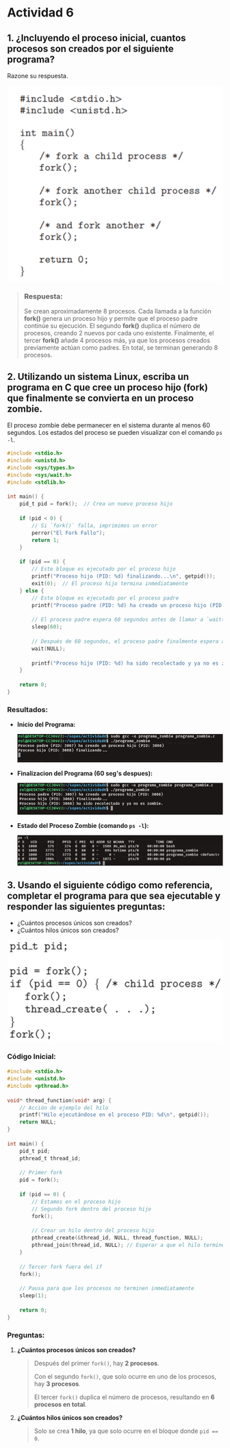 # Actividad 6

## 1. ¿Incluyendo el proceso inicial, cuantos procesos son creados por el siguiente programa?
Razone su respuesta. 

![alt text](imgs/image.png)

> ### Respuesta:
>
>Se crean aproximadamente 8 procesos. Cada llamada a la función **fork()** genera un proceso hijo y permite que el proceso padre continúe su ejecución. El segundo **fork()** duplica el número de procesos, creando 2 nuevos por cada uno existente. Finalmente, el tercer **fork()** añade 4 procesos más, ya que los procesos creados previamente actúan como padres. En total, se terminan generando 8 procesos.



## 2. Utilizando un sistema Linux, escriba un programa en C que cree un proceso hijo (fork) que finalmente se convierta en un proceso zombie. 

El proceso zombie debe permanecer en el sistema durante al menos 60 segundos. Los estados del proceso se pueden visualizar con el comando `ps -l`.

```C
#include <stdio.h>
#include <unistd.h>
#include <sys/types.h>
#include <sys/wait.h>
#include <stdlib.h>

int main() {
    pid_t pid = fork();  // Crea un nuevo proceso hijo

    if (pid < 0) {
        // Si `fork()` falla, imprimimos un error
        perror("El Fork Fallo");
        return 1;
    }

    if (pid == 0) {
        // Este bloque es ejecutado por el proceso hijo
        printf("Proceso hijo (PID: %d) finalizando...\n", getpid());
        exit(0);  // El proceso hijo termina inmediatamente
    } else {
        // Este bloque es ejecutado por el proceso padre
        printf("Proceso padre (PID: %d) ha creado un proceso hijo (PID: %d)\n", getpid(), pid);

        // El proceso padre espera 60 segundos antes de llamar a `wait()`, dejando al proceso hijo como zombie
        sleep(60);

        // Después de 60 segundos, el proceso padre finalmente espera al hijo (recolectando el estado final del proceso hijo)
        wait(NULL);

        printf("Proceso hijo (PID: %d) ha sido recolectado y ya no es zombie.\n", pid);
    }

    return 0;
}

```

### Resultados:

- **Inicio del Programa:**

    ![Inicio](imgs/inciso2.png)

- **Finalizacion del Programa (60 seg's despues):**

    ![Finalizacion](imgs/inciso2_2.png)

- **Estado del Proceso Zombie (comando `ps -l`):**

    ![Proceso Segundo Plano](imgs/ps-l.png)


## 3. Usando el siguiente código como referencia, completar el programa para que sea ejecutable y responder las siguientes preguntas:

* ¿Cuántos procesos únicos son creados?
* ¿Cuántos hilos únicos son creados?

![alt text](imgs/inciso3_enunciado.png)


### Código Inicial:
```C
#include <stdio.h>
#include <unistd.h>
#include <pthread.h>

void* thread_function(void* arg) {
    // Acción de ejemplo del hilo
    printf("Hilo ejecutándose en el proceso PID: %d\n", getpid());
    return NULL;
}

int main() {
    pid_t pid;
    pthread_t thread_id;

    // Primer fork
    pid = fork();

    if (pid == 0) {
        // Estamos en el proceso hijo
        // Segundo fork dentro del proceso hijo
        fork();

        // Crear un hilo dentro del proceso hijo
        pthread_create(&thread_id, NULL, thread_function, NULL);
        pthread_join(thread_id, NULL); // Esperar a que el hilo termine
    }

    // Tercer fork fuera del if
    fork();

    // Pausa para que los procesos no terminen inmediatamente
    sleep(1);

    return 0;
}
```


### Preguntas:

1. **¿Cuántos procesos únicos son creados?**

   > Después del primer `fork()`, hay **2 procesos**.
   > 
   > Con el segundo `fork()`, que solo ocurre en uno de los procesos, hay **3 procesos**.
   > 
   > El tercer `fork()` duplica el número de procesos, resultando en **6 procesos en total**.

2. **¿Cuántos hilos únicos son creados?**

   > Solo se crea **1 hilo**, ya que solo ocurre en el bloque donde `pid == 0`.
